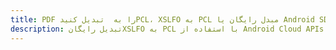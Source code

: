 ---title: PDF را به  تبدیل کنیدPCL، XSLFO به PCL مبدل رایگان یا Android SDKdescription: تبدیل رایگانXSLFO به PCL با استفاده از Android Cloud APIs & SDK همچنین اسناد PDF را در Cloud ایجاد، ویرایش و رندر کنید.---